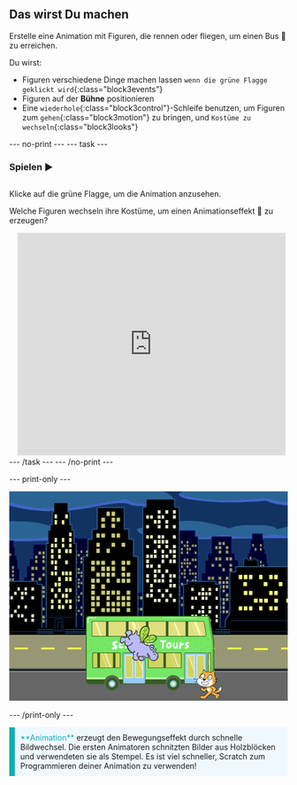 ## Das wirst Du machen

Erstelle eine Animation mit Figuren, die rennen oder fliegen, um einen Bus 🚌 zu erreichen.

Du wirst:
+ Figuren verschiedene Dinge machen lassen `wenn die grüne Flagge geklickt wird`{:class="block3events"}
+ Figuren auf der **Bühne** positionieren
+ Eine `wiederhole`{:class="block3control"}-Schleife benutzen, um Figuren zum `gehen`{:class="block3motion"} zu bringen, und `Kostüme zu wechseln`{:class="block3looks"}

--- no-print ---
--- task ---

### Spielen ▶️
<div style="display: flex; flex-wrap: wrap">
<div style="flex-basis: 200px; flex-grow: 1">  

Klicke auf die grüne Flagge, um die Animation anzusehen. 

Welche Figuren wechseln ihre Kostüme, um einen Animationseffekt 🎥 zu erzeugen?
</div>
<div class="scratch-preview" style="margin-left: 15px;">
  <iframe allowtransparency="true" width="485" height="402" src="https://scratch.mit.edu/projects/embed/724160134/?autostart=false" frameborder="0"></iframe>
</div>
</div>
--- /task ---
--- /no-print ---

--- print-only ---

![Das abgeschlossene Projekt.](images/hippo-flies.png)

--- /print-only ---

<p style="border-left: solid; border-width:10px; border-color: #0faeb0; background-color: aliceblue; padding: 10px;">
<span style="color: #0faeb0">**Animation**</span> erzeugt den Bewegungseffekt durch schnelle Bildwechsel. Die ersten Animatoren schnitzten Bilder aus Holzblöcken und verwendeten sie als Stempel. Es ist viel schneller, Scratch zum Programmieren deiner Animation zu verwenden!
</p>
